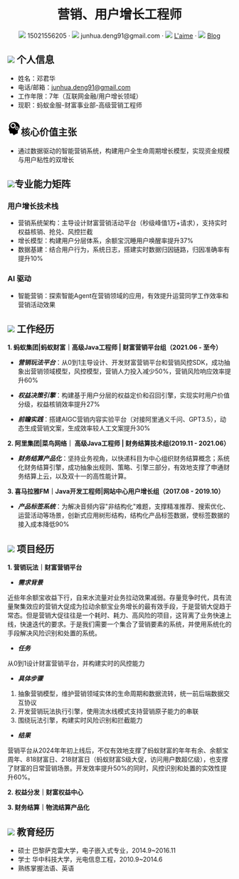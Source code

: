  <center>
     <h1>营销、用户增长工程师</h1>
     <div>
         <span>
             <img src="assets/phone-solid.svg" width="18px">
             15021556205
         </span>
         ·
         <span>
             <img src="assets/envelope-solid.svg" width="18px">
             junhua.deng91@gmail.com
         </span>
         ·
         <span>
             <img src="assets/github-brands.svg" width="18px">
             <a href="https://github.com/l-aime">L'aime</a>
         </span>
         ·
         <span>
             <img src="assets/rss-solid.svg" width="18px">
             <a href="#">Blog</a>
         </span>
     </div>
 </center>

## <img src="assets/info-circle-solid.svg" width="30px"> 个人信息 

- 姓名：邓君华
- 电话/邮箱：junhua.deng91@gmail.com
- 工作年限：7年（互联网金融/用户增长领域）
- 现职：蚂蚁金服-财富事业部-高级营销工程师
  
## <img src="assets/valuation.svg" width="30px">核心价值主张
- 通过数据驱动的智能营销系统，构建用户全生命周期增长模型，实现资金规模与用户粘性的双增长

## <img src="assets/tools-solid.svg" width="30px">专业能力矩阵
### 用户增长技术栈

- 营销系统架构：主导设计财富营销活动平台（秒级峰值1万+请求），支持实时权益核销、抢兑、风控拦截
- 增长模型：构建用户分层体系，余额宝沉睡用户唤醒率提升37%
- 数据基建：结合用户行为，系统日志，搭建实时数据归因链路，归因准确率有提升10%

### AI 驱动

- 智能营销：探索智能Agent在营销领域的应用，有效提升运营同学工作效率和营销活动效果

## <img src="assets/briefcase-solid.svg" width="30px"> 工作经历

**1. 蚂蚁集团|蚂蚁财富｜高级Java工程师 | 财富营销平台组（2021.06 - 至今）**
  
- ***营销玩法平台***：从0到1主导设计、开发财富营销平台和营销风控SDK，成功抽象出营销领域模型，风控模型，营销人力投入减少50%，营销风险响应效率提升60%

- ***权益决策引擎***：构建基于用户分层的权益定价和召回引擎，实现实时用户价值分级，权益核销效率提升27%

- ***前瞻实践***：搭建AIGC营销内容实验平台（对接阿里通义千问、GPT3.5），动态生成营销文案，生成效率较人工文案提升30%

**2. 阿里集团|菜鸟网络｜ 高级Java工程师 | 财务结算技术组(2019.11 - 2021.06）**

- ***财务结算产品化***：坚持业务视角，以快递科目为中心组织财务结算概念；系统化财务结算引擎，成功抽象出规则、策略、引擎三部分，有效地支撑了申通财务结算上云，以及双十一的高性能计算。

**3. 喜马拉雅FM｜Java开发工程师|网站中心用户增长组（2017.08 - 2019.10）**

- ***产品标签系统***：为解决音频内容"非结构化"难题，支撑精准推荐、搜索优化、运营活动等场景，创新式应用树形结构，结构化产品标签数据，使标签数据的接入成本降低90%

## <img src="assets/project-diagram-solid.svg" width="30px"> 项目经历

**1. 营销玩法｜财富营销平台**

- ***需求背景***

近些年余额宝收益下行，自来水流量对业务拉动效果减弱。存量竞争时代，具有流量聚集效应的营销大促成为拉动余额宝业务增长的最有效手段，于是营销大促趋于常态。但是营销大促往往是一个耗时、耗力、高风险的项目，这背离了业务快速上线，快速迭代的要求。于是我们需要一个集合了营销要素的系统，并使用系统化的手段解决风险识别和处置的系统。

- ***任务***
  
从0到1设计财富营销平台，并构建实时的风控能力
- ***具体步骤***

1. 抽象营销模型，维护营销领域实体的生命周期和数据流转，统一前后端数据交互协议
2. 开发营销玩法执行引擎，使用流水线模式支持营销原子能力的串联
3. 围绕玩法引擎，构建实时风险识别和拦截能力
   
- ***结果***

营销平台从2024年年初上线后，不仅有效地支撑了蚂蚁财富的年年有余、余额宝周年、818财富日、218财富日（蚂蚁财富S级大促，访问用户数超亿级），也支撑了财富的日常营销场景。开发效率提升50%的同时，风控识别和处置的实效性提升60%。

  
**2. 权益分发｜财富权益中心**


**3. 财务结算｜物流结算产品化** 


## <img src="assets/graduation-cap-solid.svg" width="30px"> 教育经历

- 硕士 巴黎萨克雷大学，电子嵌入式专业，2014.9~2016.11
- 学士 华中科技大学，光电信息工程，2010.9~2014.6
- 熟练掌握法语、英语
